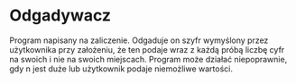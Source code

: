 # Odgadywacz

Program napisany na zaliczenie. Odgaduje on szyfr wymyślony przez użytkownika przy założeniu, że ten podaje wraz z każdą próbą liczbę cyfr na swoich i nie na swoich miejscach. Program może działać niepoprawnie, gdy n jest duże lub użytkownik podaje niemożliwe wartości.


